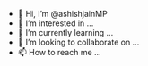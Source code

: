 - 👋 Hi, I’m @ashishjainMP
- 👀 I’m interested in ...
- 🌱 I’m currently learning ...
- 💞️ I’m looking to collaborate on ...
- 📫 How to reach me ...

<!---
ashishjainMP/ashishjainMP is a ✨ special ✨ repository because its `README.md` (this file) appears on your GitHub profile.
You can click the Preview link to take a look at your changes.
--->
